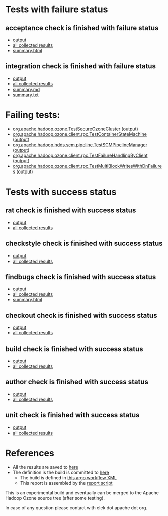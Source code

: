 # Tests with failure status

## acceptance check is finished with failure status

   * [output](https://raw.githubusercontent.com/elek/ozone-ci-03/master/pr/pr-hdds-2482-j87dr/acceptance/output.log)
   * [all collected results](https://github.com/elek/ozone-ci-03/tree/master/pr/pr-hdds-2482-j87dr/acceptance)
   * [summary.html](https://elek.github.io/ozone-ci-03/pr/pr-hdds-2482-j87dr/acceptance/summary.html)


## integration check is finished with failure status

   * [output](https://raw.githubusercontent.com/elek/ozone-ci-03/master/pr/pr-hdds-2482-j87dr/integration/output.log)
   * [all collected results](https://github.com/elek/ozone-ci-03/tree/master/pr/pr-hdds-2482-j87dr/integration)
   * [summary.md](https://github.com/elek/ozone-ci-03/tree/master/pr/pr-hdds-2482-j87dr/integration/summary.md)
   * [summary.txt](https://github.com/elek/ozone-ci-03/tree/master/pr/pr-hdds-2482-j87dr/integration/summary.txt)

# Failing tests: 

 * [org.apache.hadoop.ozone.TestSecureOzoneCluster](hadoop-ozone/integration-test/org.apache.hadoop.ozone.TestSecureOzoneCluster.txt) ([output](hadoop-ozone/integration-test/org.apache.hadoop.ozone.TestSecureOzoneCluster-output.txt))
 * [org.apache.hadoop.ozone.client.rpc.TestContainerStateMachine](hadoop-ozone/integration-test/org.apache.hadoop.ozone.client.rpc.TestContainerStateMachine.txt) ([output](hadoop-ozone/integration-test/org.apache.hadoop.ozone.client.rpc.TestContainerStateMachine-output.txt))
 * [org.apache.hadoop.hdds.scm.pipeline.TestSCMPipelineManager](hadoop-ozone/integration-test/org.apache.hadoop.hdds.scm.pipeline.TestSCMPipelineManager.txt) ([output](hadoop-ozone/integration-test/org.apache.hadoop.hdds.scm.pipeline.TestSCMPipelineManager-output.txt))
 * [org.apache.hadoop.ozone.client.rpc.TestFailureHandlingByClient](hadoop-ozone/integration-test/org.apache.hadoop.ozone.client.rpc.TestFailureHandlingByClient.txt) ([output](hadoop-ozone/integration-test/org.apache.hadoop.ozone.client.rpc.TestFailureHandlingByClient-output.txt))
 * [org.apache.hadoop.ozone.client.rpc.TestMultiBlockWritesWithDnFailures](hadoop-ozone/integration-test/org.apache.hadoop.ozone.client.rpc.TestMultiBlockWritesWithDnFailures.txt) ([output](hadoop-ozone/integration-test/org.apache.hadoop.ozone.client.rpc.TestMultiBlockWritesWithDnFailures-output.txt))


# Tests with success status

## rat check is finished with success status

   * [output](https://raw.githubusercontent.com/elek/ozone-ci-03/master/pr/pr-hdds-2482-j87dr/rat/output.log)
   * [all collected results](https://github.com/elek/ozone-ci-03/tree/master/pr/pr-hdds-2482-j87dr/rat)


## checkstyle check is finished with success status

   * [output](https://raw.githubusercontent.com/elek/ozone-ci-03/master/pr/pr-hdds-2482-j87dr/checkstyle/output.log)
   * [all collected results](https://github.com/elek/ozone-ci-03/tree/master/pr/pr-hdds-2482-j87dr/checkstyle)


## findbugs check is finished with success status

   * [output](https://raw.githubusercontent.com/elek/ozone-ci-03/master/pr/pr-hdds-2482-j87dr/findbugs/output.log)
   * [all collected results](https://github.com/elek/ozone-ci-03/tree/master/pr/pr-hdds-2482-j87dr/findbugs)
   * [summary.html](https://elek.github.io/ozone-ci-03/pr/pr-hdds-2482-j87dr/findbugs/summary.html)


## checkout check is finished with success status

   * [output](https://raw.githubusercontent.com/elek/ozone-ci-03/master/pr/pr-hdds-2482-j87dr/checkout/output.log)
   * [all collected results](https://github.com/elek/ozone-ci-03/tree/master/pr/pr-hdds-2482-j87dr/checkout)


## build check is finished with success status

   * [output](https://raw.githubusercontent.com/elek/ozone-ci-03/master/pr/pr-hdds-2482-j87dr/build/output.log)
   * [all collected results](https://github.com/elek/ozone-ci-03/tree/master/pr/pr-hdds-2482-j87dr/build)


## author check is finished with success status

   * [output](https://raw.githubusercontent.com/elek/ozone-ci-03/master/pr/pr-hdds-2482-j87dr/author/output.log)
   * [all collected results](https://github.com/elek/ozone-ci-03/tree/master/pr/pr-hdds-2482-j87dr/author)


## unit check is finished with success status

   * [output](https://raw.githubusercontent.com/elek/ozone-ci-03/master/pr/pr-hdds-2482-j87dr/unit/output.log)
   * [all collected results](https://github.com/elek/ozone-ci-03/tree/master/pr/pr-hdds-2482-j87dr/unit)




# References

 * All the results are saved to [here](https://github.com/elek/ozone-ci-03/tree/master/pr/pr-hdds-2482-j87dr/)
 * The definition is the build is committed to [here](https://github.com/elek/argo-ozone)
    * The build is defined in [this argo workflow XML](https://github.com/elek/argo-ozone/blob/master/ozone-build.yaml)
    * This report is assembled by the [report script](https://github.com/elek/argo-ozone/blob/master/scripts/report.sh)

This is an experimental build and eventually can be merged to the Apache Hadoop Ozone source tree (after some testing).

In case of any question please contact with elek dot apache dot org.
